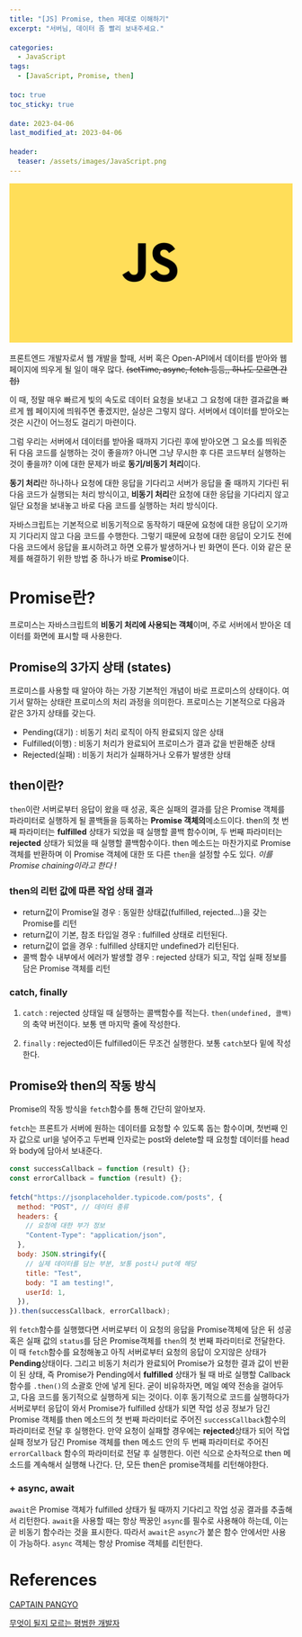 ```yaml
---
title: "[JS] Promise, then 제대로 이해하기"
excerpt: "서버님, 데이터 좀 빨리 보내주세요."

categories:
  - JavaScript
tags:
  - [JavaScript, Promise, then]

toc: true
toc_sticky: true

date: 2023-04-06
last_modified_at: 2023-04-06

header:
  teaser: /assets/images/JavaScript.png
---
```


![JavaScript](/assets/images/JavaScript.png)

프론트엔드 개발자로서 웹 개발을 할때, 서버 혹은 Open-API에서 데이터를 받아와 웹페이지에 띄우게 될 일이 매우 많다. ~~(setTime, async, fetch 등등,, 하나도 모르면 간첩)~~

이 때, 정말 매우 빠르게 빛의 속도로 데이터 요청을 보내고 그 요청에 대한 결과값을 빠르게 웹 페이지에 띄워주면 좋겠지만, 실상은 그렇지 않다. 서버에서 데이터를 받아오는 것은 시간이 어느정도 걸리기 마련이다.

그럼 우리는 서버에서 데이터를 받아올 때까지 기다린 후에 받아오면 그 요소를 띄워준 뒤 다음 코드를 실행하는 것이 좋을까? 아니면 그냥 무시한 후 다른 코드부터 실행하는 것이 좋을까? 이에 대한 문제가 바로 **동기/비동기 처리**이다.

**동기 처리**란 하나하나 요청에 대한 응답을 기다리고 서버가 응답을 줄 때까지 기다린 뒤 다음 코드가 실행되는 처리 방식이고, **비동기 처리**란 요청에 대한 응답을 기다리지 않고 일단 요청을 보내놓고 바로 다음 코드를 실행하는 처리 방식이다.

자바스크립트는 기본적으로 비동기적으로 동작하기 때문에 요청에 대한 응답이 오기까지 기다리지 않고 다음 코드를 수행한다. 그렇기 때문에 요청에 대한 응답이 오기도 전에 다음 코드에서 응답을 표시하려고 하면 오류가 발생하거나 빈 화면이 뜬다. 이와 같은 문제를 해결하기 위한 방법 중 하나가 바로 **Promise**이다.

# Promise란?

프로미스는 자바스크립트의 <b>비동기 처리에 사용되는 객체</b>이며, 주로 서버에서 받아온 데이터를 화면에 표시할 때 사용한다.

## Promise의 3가지 상태 (states)

프로미스를 사용할 때 알아야 하는 가장 기본적인 개념이 바로 프로미스의 상태이다. 여기서 말하는 상태란 프로미스의 처리 과정을 의미한다. 프로미스는 기본적으로 다음과 같은 3가지 상태를 갖는다.

- Pending(대기) : 비동기 처리 로직이 아직 완료되지 않은 상태
- Fulfilled(이행) : 비동기 처리가 완료되어 프로미스가 결과 값을 반환해준 상태
- Rejected(실패) : 비동기 처리가 실패하거나 오류가 발생한 상태

## then이란?

`then`이란 서버로부터 응답이 왔을 때 성공, 혹은 실패의 결과를 담은 Promise 객체를 파라미터로 실행하게 될 콜백들을 등록하는 <b>Promise 객체의</b>메소드이다. then의 첫 번째 파라미터는 **fulfilled** 상태가 되었을 때 실행할 콜백 함수이며, 두 번째 파라미터는 **rejected** 상태가 되었을 때 실행할 콜백함수이다. then 메소드는 마찬가지로 Promise 객체를 반환하며 이 Promise 객체에 대한 또 다른 `then`을 설정할 수도 있다. _이를 Promise chaining이라고 한다 !_

### then의 리턴 값에 따른 작업 상태 결과

- return값이 Promise일 경우 : 동일한 상태값(fulfilled, rejected...)을 갖는 Promise를 리턴
- return값이 기본, 참조 타입일 경우 : fulfilled 상태로 리턴된다.
- return값이 없을 경우 : fulfilled 상태지만 undefined가 리턴된다.
- 콜백 함수 내부에서 에러가 발생할 경우 : rejected 상태가 되고, 작업 실패 정보를 담은 Promise 객체를 리턴

### catch, finally

1. `catch` : rejected 상태일 때 실행하는 콜백함수를 적는다. `then(undefined, 콜백)`의 축약 버전이다. 보통 맨 마지막 줄에 작성한다.

2. `finally` : rejected이든 fulfilled이든 무조건 실행한다. 보통 `catch`보다 밑에 작성한다.

## Promise와 then의 작동 방식

Promise의 작동 방식을 `fetch`함수를 통해 간단히 알아보자.

`fetch`는 프론트가 서버에 원하는 데이터를 요청할 수 있도록 돕는 함수이며, 첫번째 인자 값으로 url을 넣어주고 두번째 인자로는 post와 delete할 때 요청할 데이터를 head와 body에 담아서 보내준다.

```js
const successCallback = function (result) {};
const errorCallback = function (result) {};

fetch("https://jsonplaceholder.typicode.com/posts", {
  method: "POST", // 데이터 종류
  headers: {
    // 요청에 대한 부가 정보
    "Content-Type": "application/json",
  },
  body: JSON.stringify({
    // 실제 데이터를 담는 부분, 보통 post나 put에 해당
    title: "Test",
    body: "I am testing!",
    userId: 1,
  }),
}).then(successCallback, errorCallback);
```

위 `fetch`함수를 실행했다면 서버로부터 이 요청의 응답을 Promise객체에 담은 뒤 성공 혹은 실패 값의 `status`를 담은 Promise객체를 `then`의 첫 번째 파라미터로 전달한다. 이 때 `fetch`함수를 요청해놓고 아직 서버로부터 요청의 응답이 오지않은 상태가 **Pending**상태이다. 그리고 비동기 처리가 완료되어 Promise가 요청한 결과 값이 반환이 된 상태, 즉 Promise가 Pending에서 **fulfilled** 상태가 될 때 바로 실행할 Callback 함수를 `.then()`의 소괄호 안에 넣게 된다. 굳이 비유하자면, 메일 예약 전송을 걸어두고, 다음 코드를 동기적으로 실행하게 되는 것이다. 이후 동기적으로 코드를 실행하다가 서버로부터 응답이 와서 Promise가 fulfilled 상태가 되면 작업 성공 정보가 담긴 Promise 객체를 then 메소드의 첫 번째 파라미터로 주어진 `successCallback`함수의 파라미터로 전달 후 실행한다. 만약 요청이 실패할 경우에는 **rejected**상태가 되어 작업 실패 정보가 담긴 Promise 객체를 then 메소드 안의 두 번째 파라미터로 주어진 `errorCallback` 함수의 파라미터로 전달 후 실행한다. 이런 식으로 순차적으로 then 메소드를 계속해서 실행해 나간다. 단, 모든 then은 promise객체를 리턴해야한다.

### + async, await

`await`은 Promise 객체가 fulfilled 상태가 될 때까지 기다리고 작업 성공 결과를 추출해서 리턴한다. `await`을 사용할 때는 항상 짝꿍인 `async`를 필수로 사용해야 하는데, 이는 곧 비동기 함수라는 것을 표시한다. 따라서 `await`은 `async`가 붙은 함수 안에서만 사용이 가능하다. `async` 객체는 항상 Promise 객체를 리턴한다.

# References

[CAPTAIN PANGYO](https://joshua1988.github.io/web-development/javascript/promise-for-beginners/)

[무엇이 될지 모르는 평범한 개발자](https://zibu-story.tistory.com/127)
